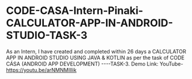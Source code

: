 # CODE-CASA-Intern-Pinaki-CALCULATOR-APP-IN-ANDROID-STUDIO-TASK-3
As an Intern, I have created and completed within 26 days a CALCULATOR APP IN ANDROID STUDIO USING JAVA &amp; KOTLIN  as per the task of CODE CÁSA (ANDROID APP DEVELOPMENT) ----TASK-3.
Demo Link:
YouTube- https://youtu.be/arNMNMIIlik
